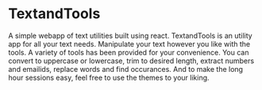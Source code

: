 # TextandTools
A simple webapp of text utilities built using react.
TextandTools is an utility app for all your text needs. Manipulate your text however you like with the tools.
A variety of tools has been provided for your convenience. You can convert to uppercase or lowercase, trim to desired length, extract numbers and emailids, replace words and find occurances.
And to make the long hour sessions easy, feel free to use the themes to your liking.
